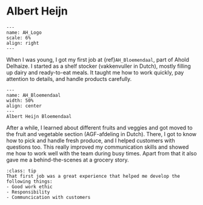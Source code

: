 # Albert Heijn

```{figure} ../Figures/Albert_Heijn_Logo.png
---
name: AH_Logo
scale: 6%
align: right
---
```
When I was young, I got my first job at {ref}`AH_Bloemendaal`, part of Ahold Delhaize. I started as a shelf stocker (vakkenvuller in Dutch), mostly filling up dairy and ready-to-eat meals. It taught me how to work quickly, pay attention to details, and handle products carefully.

```{figure} ../Figures/AH_Bloemendaal.jpg
---
name: AH_Bloemendaal
width: 50%
align: center
---
Albert Heijn Bloemendaal
```

After a while, I learned about different fruits and veggies and got moved to the fruit and vegetable section (AGF-afdeling in Dutch). There, I got to know how to pick and handle fresh produce, and I helped customers with questions too. This really improved my communication skills and showed me how to work well with the team during busy times. Apart from that it also gave me a behind-the-scenes at a grocery story.

```{admonition} Skills obtained
:class: tip
That first job was a great experience that helped me develop the following things:
- Good work ethic
- Responsibility
- Communcication with customers
```